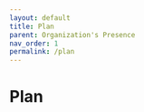 ```yaml
---
layout: default
title: Plan
parent: Organization's Presence
nav_order: 1
permalink: /plan
---
```


# Plan
